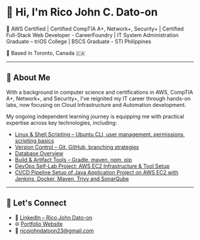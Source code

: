 # 👋 Hi, I'm Rico John C. Dato-on

🎯 AWS Certified | Certified CompTIA A+, Network+, Security+ | Certified Full-Stack Web Developer - CareerFoundry | IT System Administration Graduate – triOS College | BSCS Graduate - STI Philippines

📍 Based in Toronto, Canada 🇨🇦  

---

## 🚀 About Me

With a background in computer science and certifications in AWS, CompTIA A+, Network+, and Security+, I've reignited my IT career through hands-on labs, now focusing on Cloud Infrastructure and Automation development.

My ongoing independent learning journey is equipping me with practical expertise across key technologies, including:

- [Linux & Shell Scripting – Ubuntu CLI, user management, permissions, scripting basics](https://github.com/mirjSolution/Linux-Module)
- [Version Control – Git, GitHub, branching strategies](https://github.com/mirjSolution/Git-Module)
- [Database Overview](https://github.com/mirjSolution/Database-Overview-for-DevOps)
- [Build & Artifact Tools – Gradle, maven, npm, pip](https://github.com/mirjSolution/DevOps-Engineer-Responsibilities-in-Build-and-Release-Cycle)
- [DevOps Self-Lab Project: AWS EC2 Infrastructure & Tool Setup](https://github.com/mirjSolution/DevOps-Self-Lab-Project-AWS-EC2-Infrastructure-Tool-Setup)
- [CI/CD Pipeline Setup of Java Application Project on AWS EC2 with Jenkins, Docker, Maven, Trivy and SonarQube](https://github.com/mirjSolution/Continuous-Integration-Pipeline-Setup-of-Java-Application-Project-)
  
---

## 💬 Let's Connect

- 🔗 [LinkedIn – Rico John Dato-on](https://www.linkedin.com/in/rico-john-dato-on)
- 🌐 [Portfolio Website](https://ricodatoon.netlify.app)
- 📧 ricojohndatoon23@gmail.com
